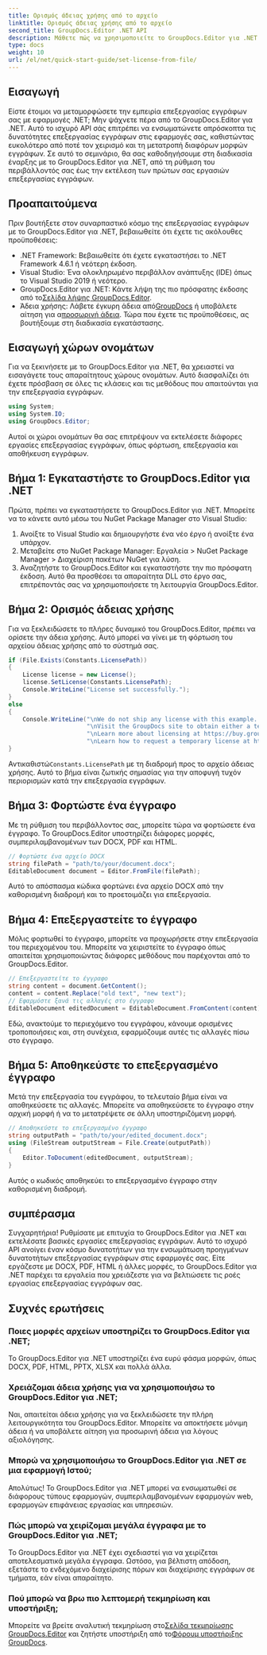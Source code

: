 ```yaml
---
title: Ορισμός άδειας χρήσης από το αρχείο
linktitle: Ορισμός άδειας χρήσης από το αρχείο
second_title: GroupDocs.Editor .NET API
description: Μάθετε πώς να χρησιμοποιείτε το GroupDocs.Editor για .NET για απρόσκοπτη επεξεργασία εγγράφων στις εφαρμογές σας. Περιλαμβάνονται οδηγός βήμα προς βήμα, συμβουλές και συχνές ερωτήσεις.
type: docs
weight: 10
url: /el/net/quick-start-guide/set-license-from-file/
---
```

## Εισαγωγή
Είστε έτοιμοι να μεταμορφώσετε την εμπειρία επεξεργασίας εγγράφων σας με εφαρμογές .NET; Μην ψάχνετε πέρα από το GroupDocs.Editor για .NET. Αυτό το ισχυρό API σάς επιτρέπει να ενσωματώνετε απρόσκοπτα τις δυνατότητες επεξεργασίας εγγράφων στις εφαρμογές σας, καθιστώντας ευκολότερο από ποτέ τον χειρισμό και τη μετατροπή διαφόρων μορφών εγγράφων. Σε αυτό το σεμινάριο, θα σας καθοδηγήσουμε στη διαδικασία έναρξης με το GroupDocs.Editor για .NET, από τη ρύθμιση του περιβάλλοντός σας έως την εκτέλεση των πρώτων σας εργασιών επεξεργασίας εγγράφων.
## Προαπαιτούμενα
Πριν βουτήξετε στον συναρπαστικό κόσμο της επεξεργασίας εγγράφων με το GroupDocs.Editor για .NET, βεβαιωθείτε ότι έχετε τις ακόλουθες προϋποθέσεις:
- .NET Framework: Βεβαιωθείτε ότι έχετε εγκαταστήσει το .NET Framework 4.6.1 ή νεότερη έκδοση.
- Visual Studio: Ένα ολοκληρωμένο περιβάλλον ανάπτυξης (IDE) όπως το Visual Studio 2019 ή νεότερο.
-  GroupDocs.Editor για .NET: Κάντε λήψη της πιο πρόσφατης έκδοσης από το[Σελίδα λήψης GroupDocs.Editor](https://releases.groupdocs.com/editor/net/).
-  Άδεια χρήσης: Λάβετε έγκυρη άδεια από[GroupDocs](https://purchase.groupdocs.com/buy) ή υποβάλετε αίτηση για α[προσωρινή άδεια](https://purchase.groupdocs.com/temporary-license/).
Τώρα που έχετε τις προϋποθέσεις, ας βουτήξουμε στη διαδικασία εγκατάστασης.
## Εισαγωγή χώρων ονομάτων
Για να ξεκινήσετε με το GroupDocs.Editor για .NET, θα χρειαστεί να εισαγάγετε τους απαραίτητους χώρους ονομάτων. Αυτό διασφαλίζει ότι έχετε πρόσβαση σε όλες τις κλάσεις και τις μεθόδους που απαιτούνται για την επεξεργασία εγγράφων.
```csharp
using System;
using System.IO;
using GroupDocs.Editor;
```
Αυτοί οι χώροι ονομάτων θα σας επιτρέψουν να εκτελέσετε διάφορες εργασίες επεξεργασίας εγγράφων, όπως φόρτωση, επεξεργασία και αποθήκευση εγγράφων.
## Βήμα 1: Εγκαταστήστε το GroupDocs.Editor για .NET
Πρώτα, πρέπει να εγκαταστήσετε το GroupDocs.Editor για .NET. Μπορείτε να το κάνετε αυτό μέσω του NuGet Package Manager στο Visual Studio:
1. Ανοίξτε το Visual Studio και δημιουργήστε ένα νέο έργο ή ανοίξτε ένα υπάρχον.
2. Μεταβείτε στο NuGet Package Manager: Εργαλεία > NuGet Package Manager > Διαχείριση πακέτων NuGet για λύση.
3. Αναζητήστε το GroupDocs.Editor και εγκαταστήστε την πιο πρόσφατη έκδοση.
Αυτό θα προσθέσει τα απαραίτητα DLL στο έργο σας, επιτρέποντάς σας να χρησιμοποιήσετε τη λειτουργία GroupDocs.Editor.
## Βήμα 2: Ορισμός άδειας χρήσης
Για να ξεκλειδώσετε το πλήρες δυναμικό του GroupDocs.Editor, πρέπει να ορίσετε την άδεια χρήσης. Αυτό μπορεί να γίνει με τη φόρτωση του αρχείου άδειας χρήσης από το σύστημά σας.
```csharp
if (File.Exists(Constants.LicensePath))
{
    License license = new License();
    license.SetLicense(Constants.LicensePath);
    Console.WriteLine("License set successfully.");
}
else
{
    Console.WriteLine("\nWe do not ship any license with this example. " +
                      "\nVisit the GroupDocs site to obtain either a temporary or permanent license. " +
                      "\nLearn more about licensing at https://buy.groupdocs.com/faqs/licensing. " +
                      "\nLearn how to request a temporary license at https://buy.groupdocs.com/temporary-license.");
}
```
 Αντικαθιστώ`Constants.LicensePath` με τη διαδρομή προς το αρχείο άδειας χρήσης. Αυτό το βήμα είναι ζωτικής σημασίας για την αποφυγή τυχόν περιορισμών κατά την επεξεργασία εγγράφων. 
## Βήμα 3: Φορτώστε ένα έγγραφο
Με τη ρύθμιση του περιβάλλοντος σας, μπορείτε τώρα να φορτώσετε ένα έγγραφο. Το GroupDocs.Editor υποστηρίζει διάφορες μορφές, συμπεριλαμβανομένων των DOCX, PDF και HTML.
```csharp
// Φορτώστε ένα αρχείο DOCX
string filePath = "path/to/your/document.docx";
EditableDocument document = Editor.FromFile(filePath);
```
Αυτό το απόσπασμα κώδικα φορτώνει ένα αρχείο DOCX από την καθορισμένη διαδρομή και το προετοιμάζει για επεξεργασία.
## Βήμα 4: Επεξεργαστείτε το έγγραφο
Μόλις φορτωθεί το έγγραφο, μπορείτε να προχωρήσετε στην επεξεργασία του περιεχομένου του. Μπορείτε να χειριστείτε το έγγραφο όπως απαιτείται χρησιμοποιώντας διάφορες μεθόδους που παρέχονται από το GroupDocs.Editor.
```csharp
// Επεξεργαστείτε το έγγραφο
string content = document.GetContent();
content = content.Replace("old text", "new text");
// Εφαρμόστε ξανά τις αλλαγές στο έγγραφο
EditableDocument editedDocument = EditableDocument.FromContent(content);
```
Εδώ, ανακτούμε το περιεχόμενο του εγγράφου, κάνουμε ορισμένες τροποποιήσεις και, στη συνέχεια, εφαρμόζουμε αυτές τις αλλαγές πίσω στο έγγραφο.
## Βήμα 5: Αποθηκεύστε το επεξεργασμένο έγγραφο
Μετά την επεξεργασία του εγγράφου, το τελευταίο βήμα είναι να αποθηκεύσετε τις αλλαγές. Μπορείτε να αποθηκεύσετε το έγγραφο στην αρχική μορφή ή να το μετατρέψετε σε άλλη υποστηριζόμενη μορφή.
```csharp
// Αποθηκεύστε το επεξεργασμένο έγγραφο
string outputPath = "path/to/your/edited_document.docx";
using (FileStream outputStream = File.Create(outputPath))
{
    Editor.ToDocument(editedDocument, outputStream);
}
```
Αυτός ο κωδικός αποθηκεύει το επεξεργασμένο έγγραφο στην καθορισμένη διαδρομή.
## συμπέρασμα
Συγχαρητήρια! Ρυθμίσατε με επιτυχία το GroupDocs.Editor για .NET και εκτελέσατε βασικές εργασίες επεξεργασίας εγγράφων. Αυτό το ισχυρό API ανοίγει έναν κόσμο δυνατοτήτων για την ενσωμάτωση προηγμένων δυνατοτήτων επεξεργασίας εγγράφων στις εφαρμογές σας. Είτε εργάζεστε με DOCX, PDF, HTML ή άλλες μορφές, το GroupDocs.Editor για .NET παρέχει τα εργαλεία που χρειάζεστε για να βελτιώσετε τις ροές εργασίας επεξεργασίας εγγράφων σας.
## Συχνές ερωτήσεις
### Ποιες μορφές αρχείων υποστηρίζει το GroupDocs.Editor για .NET;
Το GroupDocs.Editor για .NET υποστηρίζει ένα ευρύ φάσμα μορφών, όπως DOCX, PDF, HTML, PPTX, XLSX και πολλά άλλα.
### Χρειάζομαι άδεια χρήσης για να χρησιμοποιήσω το GroupDocs.Editor για .NET;
Ναι, απαιτείται άδεια χρήσης για να ξεκλειδώσετε την πλήρη λειτουργικότητα του GroupDocs.Editor. Μπορείτε να αποκτήσετε μόνιμη άδεια ή να υποβάλετε αίτηση για προσωρινή άδεια για λόγους αξιολόγησης.
### Μπορώ να χρησιμοποιήσω το GroupDocs.Editor για .NET σε μια εφαρμογή Ιστού;
Απολύτως! Το GroupDocs.Editor για .NET μπορεί να ενσωματωθεί σε διάφορους τύπους εφαρμογών, συμπεριλαμβανομένων εφαρμογών web, εφαρμογών επιφάνειας εργασίας και υπηρεσιών.
### Πώς μπορώ να χειρίζομαι μεγάλα έγγραφα με το GroupDocs.Editor για .NET;
Το GroupDocs.Editor για .NET έχει σχεδιαστεί για να χειρίζεται αποτελεσματικά μεγάλα έγγραφα. Ωστόσο, για βέλτιστη απόδοση, εξετάστε το ενδεχόμενο διαχείρισης πόρων και διαχείρισης εγγράφων σε τμήματα, εάν είναι απαραίτητο.
### Πού μπορώ να βρω πιο λεπτομερή τεκμηρίωση και υποστήριξη;
 Μπορείτε να βρείτε αναλυτική τεκμηρίωση στο[Σελίδα τεκμηρίωσης GroupDocs.Editor](https://reference.groupdocs.com/editor/net/) και ζητήστε υποστήριξη από το[Φόρουμ υποστήριξης GroupDocs](https://forum.groupdocs.com/c/editor/20).